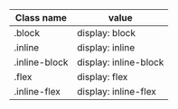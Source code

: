 |Class name   	| value   							|
|---						|---									 	|
|.block			 		| display: block       	|
|.inline		 		| display: inline      	|
|.inline-block 	| display: inline-block	|
|.flex        	| display: flex         |
|.inline-flex 	| display: inline-flex  |
